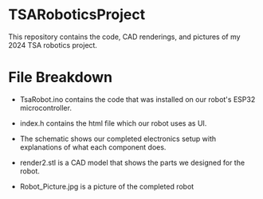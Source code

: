 # TSARoboticsProject
This repository contains the code, CAD renderings, and pictures of my 2024 TSA robotics project.

# File Breakdown

- TsaRobot.ino contains the code that was installed on our robot's ESP32 microcontroller. 

- index.h contains the html file which our robot uses as UI.

- The schematic shows our completed electronics setup with explanations of what each component does.

- render2.stl is a CAD model that shows the parts we designed for the robot.

- Robot_Picture.jpg is a picture of the completed robot
